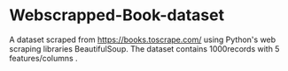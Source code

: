 # Webscrapped-Book-dataset
A dataset scraped from https://books.toscrape.com/ using Python's web scraping libraries BeautifulSoup. The dataset contains 1000records with 5 features/columns .
